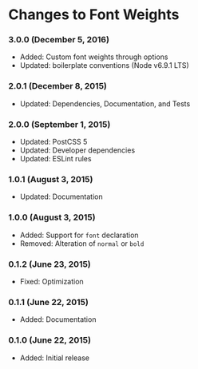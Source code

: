 # Changes to Font Weights

### 3.0.0 (December 5, 2016)

- Added: Custom font weights through options
- Updated: boilerplate conventions (Node v6.9.1 LTS)

### 2.0.1 (December 8, 2015)

- Updated: Dependencies, Documentation, and Tests

### 2.0.0 (September 1, 2015)

- Updated: PostCSS 5
- Updated: Developer dependencies
- Updated: ESLint rules

### 1.0.1 (August 3, 2015)

- Updated: Documentation

### 1.0.0 (August 3, 2015)

- Added: Support for `font` declaration
- Removed: Alteration of `normal` or `bold`

### 0.1.2 (June 23, 2015)

- Fixed: Optimization

### 0.1.1 (June 22, 2015)

- Added: Documentation

### 0.1.0 (June 22, 2015)

- Added: Initial release

